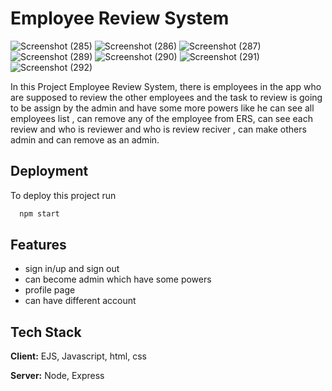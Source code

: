 
# Employee Review System

![Screenshot (285)](https://github.com/CodeWithRitik01/toDoList/assets/141724500/a7d0b97f-c157-49f3-b7f8-52b7cb4abb35)
![Screenshot (286)](https://github.com/CodeWithRitik01/toDoList/assets/141724500/eaaddb64-f838-429f-bde5-11f1179ae59f)
![Screenshot (287)](https://github.com/CodeWithRitik01/toDoList/assets/141724500/9627e380-2f4b-4d09-ade2-a20b82c42be4)
![Screenshot (289)](https://github.com/CodeWithRitik01/toDoList/assets/141724500/dfdf8a7f-e03f-47fa-ad6e-ea6a7e696890)
![Screenshot (290)](https://github.com/CodeWithRitik01/toDoList/assets/141724500/32d396df-79d5-45ca-b4ae-0f4723f4da23)
![Screenshot (291)](https://github.com/CodeWithRitik01/toDoList/assets/141724500/ebd9331e-e83c-4d58-aae4-018562339581)
![Screenshot (292)](https://github.com/CodeWithRitik01/toDoList/assets/141724500/7a453351-3497-4e97-ae87-a9d40ae075d9)


In this Project Employee Review System, there is employees in the app who are supposed to review the other employees and the task to review is going to be assign by the admin and have some more powers like he can see all employees list , can remove any of the employee from ERS, can see each review and who is reviewer and who is review reciver , can make others admin and can remove as an admin.


## Deployment

To deploy this project run

```bash
  npm start
```


## Features

- sign in/up and sign out
- can become admin which have some powers
- profile page
- can have different account


## Tech Stack

**Client:** EJS, Javascript, html, css

**Server:** Node, Express

